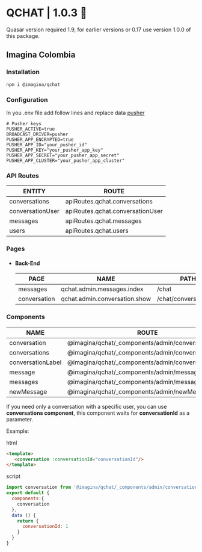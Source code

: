 # QCHAT  | 1.0.3 💬

Quasar version required 1.9, for earlier versions or 0.17 use version 1.0.0 of this package.

## Imagina Colombia

### Installation

`` npm i @imagina/qchat ``

### Configuration 
In you .env file add follow lines and replace data [pusher](https://pusher.com/)

```dotenv
# Pusher keys
PUSHER_ACTIVE=true
BROADCAST_DRIVER=pusher
PUSHER_APP_ENCRYPTED=true
PUSHER_APP_ID="your_pusher_id"
PUSHER_APP_KEY="your_pusher_app_key"
PUSHER_APP_SECRET="your_pusher_app_secret"
PUSHER_APP_CLUSTER="your_pusher_app_cluster"
```

### API Routes

| ENTITY  | ROUTE |
| ------------- | ------------- |
| conversations | apiRoutes.qchat.conversations |
| conversationUser  | apiRoutes.qchat.conversationUser |
| messages  | apiRoutes.qchat.messages |
| users  | apiRoutes.qchat.users |


### Pages
  
- #### Back-End

   | PAGE | NAME | PATH |
   | ------------- | ------------- | ------------- |
   | messages | qchat.admin.messages.index | /chat |
   | conversation | qchat.admin.conversation.show | /chat/conversation/:id |
  
### Components  

  | NAME | ROUTE |
  | ------------- | ------------- |
  | conversation | @imagina/qchat/_components/admin/conversation |
  | conversations | @imagina/qchat/_components/admin/conversations |
  | conversationLabel | @imagina/qchat/_components/admin/conversationLabel |
  | message | @imagina/qchat/_components/admin/message |
  | messages | @imagina/qchat/_components/admin/messages |
  | newMessage | @imagina/qchat/_components/admin/newMessage |
  
  If you need only a conversation with a specific user, you can use __conversations component__, this component waits for __conversationId__ as a parameter.
  
  Example:
  
  html
  ```html
  <template>
     <conversation :conversationId="conversationId"/>
  </template> 
  ```
  script
  ```js
  import conversation from '@imagina/qchat/_components/admin/conversation'
  export default {
    components:{
      conversation
    },
    data () {
      return {
        conversationId: 1
      }
    }
  }
  ```
  
  
  
